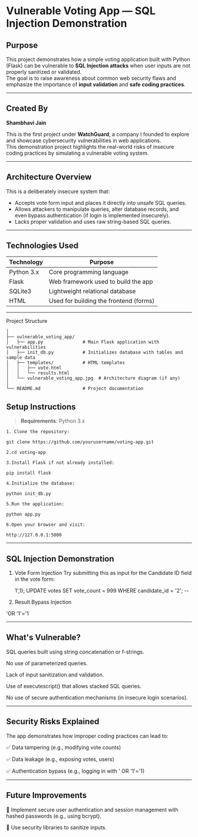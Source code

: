 # Vulnerable Voting App — SQL Injection Demonstration

##  Purpose

This project demonstrates how a simple voting application built with Python (Flask) can be vulnerable to **SQL Injection attacks** when user inputs are not properly sanitized or validated.  
The goal is to raise awareness about common web security flaws and emphasize the importance of **input validation** and **safe coding practices**.

---

##  Created By

**Shambhavi Jain**

This is the first project under **WatchGuard**, a company I founded to explore and showcase cybersecurity vulnerabilities in web applications.  
This demonstration project highlights the real-world risks of insecure coding practices by simulating a vulnerable voting system.

---

##  Architecture Overview

This is a deliberately insecure system that:

- Accepts vote form input and places it directly into unsafe SQL queries.
- Allows attackers to manipulate queries, alter database records, and even bypass authentication (if login is implemented insecurely).
- Lacks proper validation and uses raw string-based SQL queries.

---

##  Technologies Used

| Technology | Purpose                                |
|------------|----------------------------------------|
| Python 3.x | Core programming language              |
| Flask      | Web framework used to build the app    |
| SQLite3    | Lightweight relational database        |
| HTML       | Used for building the frontend (forms) |

---

 Project Structure

```plaintext
│
├── vulnerable_voting_app/
│   ├── app.py               # Main Flask application with vulnerabilities
│   ├── init_db.py           # Initializes database with tables and sample data
│   ├── templates/           # HTML templates
│   │   ├── vote.html
│   │   └── results.html
│   └── vulnerable_voting_app.jpg  # Architecture diagram (if any)
│
└── README.md                # Project documentation

```

##  Setup Instructions

> **Requirements**: Python 3.x
```
1. Clone the repository:

git clone https://github.com/yourusername/voting-app.git

2.cd voting-app

3.Install Flask if not already installed:

pip install flask

4.Initialize the database:

python init_db.py

5.Run the application:

python app.py

6.Open your browser and visit:

http://127.0.0.1:5000
```
---

## SQL Injection Demonstration
1. Vote Form Injection
Try submitting this as input for the Candidate ID field in the vote form:

   1',1); UPDATE votes SET vote_count = 999 WHERE candidate_id = '2'; --

2.  Result Bypass Injection

   'OR '1'='1

---

##  What's Vulnerable?
SQL queries built using string concatenation or f-strings.

No use of parameterized queries.

Lack of input sanitization and validation.

Use of executescript() that allows stacked SQL queries.

No use of secure authentication mechanisms (in insecure login scenarios).

---

##  Security Risks Explained
The app demonstrates how improper coding practices can lead to:

✅ Data tampering (e.g., modifying vote counts)

✅ Data leakage (e.g., exposing votes, users)

✅ Authentication bypass (e.g., logging in with ' OR '1'='1)

---

##  Future Improvements
🔐 Implement secure user authentication and session management with hashed passwords (e.g., using bcrypt).

🧼 Use security libraries to sanitize inputs.
